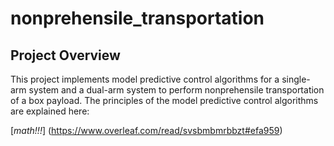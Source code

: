 # nonprehensile_transportation

## Project Overview

This project implements model predictive control algorithms for a single-arm system and a dual-arm system to perform nonprehensile transportation of a box payload. The principles of the model predictive control algorithms are explained here:

[*math!!!*] (https://www.overleaf.com/read/svsbmbmrbbzt#efa959)

